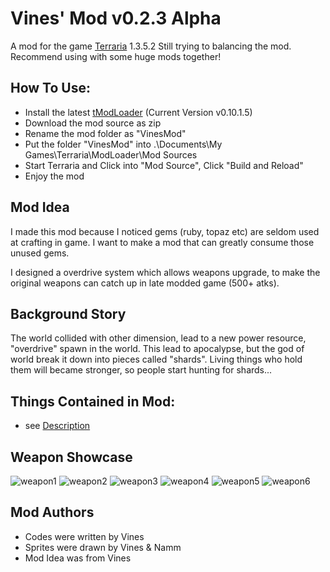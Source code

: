 # Vines' Mod v0.2.3 Alpha
A mod for the game [Terraria](https://en.wikipedia.org/wiki/Terraria) 1.3.5.2
Still trying to balancing the mod.
Recommend using with some huge mods together!

## How To Use:
* Install the latest [tModLoader](https://forums.terraria.org/index.php?threads/1-3-tmodloader-a-modding-api.23726/) (Current Version v0.10.1.5)
* Download the mod source as zip
* Rename the mod folder as "VinesMod"
* Put the folder "VinesMod" into .\Documents\My Games\Terraria\ModLoader\Mod Sources
* Start Terraria and Click into "Mod Source", Click "Build and Reload"
* Enjoy the mod

## Mod Idea
I made this mod because I noticed gems (ruby, topaz etc) are seldom used at crafting in game. I want to make a mod that can greatly consume those unused gems.

I designed a overdrive system which allows weapons upgrade, to make the original weapons can catch up in late modded game (500+ atks).

## Background Story
The world collided with other dimension, lead to a new power resource, "overdrive" spawn in the world. This lead to apocalypse, but the god of world break it down into pieces called "shards". Living things who hold them will became stronger, so people start hunting for shards...


## Things Contained in Mod:
* see [Description](https://github.com/vinesmsuic/VinesMod/blob/master/description.txt)

## Weapon Showcase
![weapon1](https://github.com/vinesmsuic/VinesMod/blob/master/Items/Weapons/Melee/ArcaneBright.png)
![weapon2](https://github.com/vinesmsuic/VinesMod/blob/master/Items/Weapons/Melee/CrystalBlood.png)
![weapon3](https://github.com/vinesmsuic/VinesMod/blob/master/Items/Weapons/Melee/DeathStorm.png)
![weapon4](https://github.com/vinesmsuic/VinesMod/blob/master/Items/Weapons/Melee/FrostPain.png)
![weapon5](https://github.com/vinesmsuic/VinesMod/blob/master/Items/Weapons/Melee/InfernoSpike.png)
![weapon6](https://github.com/vinesmsuic/VinesMod/blob/master/Items/Weapons/Melee/ZeoxingBlade.png)


## Mod Authors
* Codes were written by Vines
* Sprites were drawn by Vines & Namm
* Mod Idea was from Vines